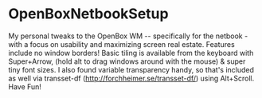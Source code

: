 OpenBoxNetbookSetup
===================

My personal tweaks to the OpenBox WM -- specifically for the netbook - with a focus on usability and maximizing screen real estate. Features include no window borders! Basic tiling is available from the keyboard with Super+Arrow, (hold alt to drag windows around with the mouse) & super tiny font sizes. I also found variable transparency handy, so that's included as well via transset-df (http://forchheimer.se/transset-df/) using Alt+Scroll.
Have Fun!
